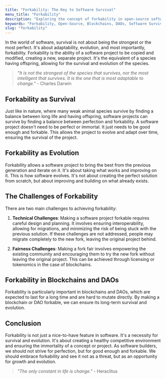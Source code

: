 ```yaml
---
title: "Forkability: The Key to Software Survival"
menu_title: "Forkability"
description: "Exploring the concept of forkability in open-source software and blockchains, and how it contributes to the survival and evolution of software."
keywords: "Forkability, Open-Source, Blockchains, DAOs, Software Survival, Software Evolution"
slug: "forkability"
---
```


In the world of software, survival is not about being the strongest or the most perfect. It's about adaptability, evolution, and most importantly, forkability. Forkability is the ability of a software project to be copied and modified, creating a new, separate project. It's the equivalent of a species having offspring, allowing for the survival and evolution of the species.

> _"It is not the strongest of the species that survives, nor the most intelligent that survives. It is the one that is most adaptable to change."_ - Charles Darwin

## Forkability as Survival

Just like in nature, where many weak animal species survive by finding a balance between long life and having offspring, software projects can survive by finding a balance between perfection and forkability. A software project doesn't need to be perfect or immortal. It just needs to be good enough and forkable. This allows the project to evolve and adapt over time, ensuring the survival of the project.

## Forkability as Evolution

Forkability allows a software project to bring the best from the previous generation and iterate on it. It's about taking what works and improving on it. This is how software evolves. It's not about creating the perfect solution from scratch, but about improving and building on what already exists.

## The Challenges of Forkability

There are two main challenges to achieving forkability:

1. **Technical Challenges**: Making a software project forkable requires careful design and planning. It involves ensuring interoperability, allowing for migrations, and minimizing the risk of being stuck with the previous solution. If these challenges are not addressed, people may migrate completely to the new fork, leaving the original project behind.

2. **Fairness Challenges**: Making a fork fair involves empowering the existing community and encouraging them to try the new fork without leaving the original project. This can be achieved through licensing or tokenomics in the case of blockchains.

## Forkability in Blockchains and DAOs

Forkability is particularly important in blockchains and DAOs, which are expected to last for a long time and are hard to mutate directly. By making a blockchain or DAO forkable, we can ensure its long-term survival and evolution.

## Conclusion

Forkability is not just a nice-to-have feature in software. It's a necessity for survival and evolution. It's about creating a healthy competitive environment and ensuring the immortality of a concept or project. As software builders, we should not strive for perfection, but for good enough and forkable. We should embrace forkability and see it not as a threat, but as an opportunity for growth and evolution.

> _"The only constant in life is change."_ - Heraclitus
